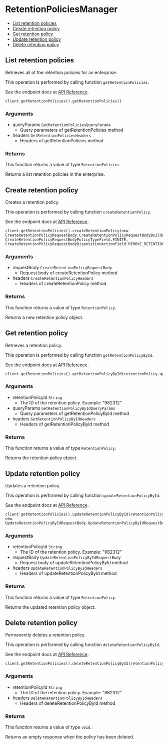 # RetentionPoliciesManager


- [List retention policies](#list-retention-policies)
- [Create retention policy](#create-retention-policy)
- [Get retention policy](#get-retention-policy)
- [Update retention policy](#update-retention-policy)
- [Delete retention policy](#delete-retention-policy)

## List retention policies

Retrieves all of the retention policies for an enterprise.

This operation is performed by calling function `getRetentionPolicies`.

See the endpoint docs at
[API Reference](https://developer.box.com/reference/get-retention-policies/).

<!-- sample get_retention_policies -->
```
client.getRetentionPolicies().getRetentionPolicies()
```

### Arguments

- queryParams `GetRetentionPoliciesQueryParams`
  - Query parameters of getRetentionPolicies method
- headers `GetRetentionPoliciesHeaders`
  - Headers of getRetentionPolicies method


### Returns

This function returns a value of type `RetentionPolicies`.

Returns a list retention policies in the enterprise.


## Create retention policy

Creates a retention policy.

This operation is performed by calling function `createRetentionPolicy`.

See the endpoint docs at
[API Reference](https://developer.box.com/reference/post-retention-policies/).

<!-- sample post_retention_policies -->
```
client.getRetentionPolicies().createRetentionPolicy(new CreateRetentionPolicyRequestBody.CreateRetentionPolicyRequestBodyBuilder(getUuid(), CreateRetentionPolicyRequestBodyPolicyTypeField.FINITE, CreateRetentionPolicyRequestBodyDispositionActionField.REMOVE_RETENTION).description(description).retentionLength("1").retentionType(CreateRetentionPolicyRequestBodyRetentionTypeField.MODIFIABLE).canOwnerExtendRetention(false).build())
```

### Arguments

- requestBody `CreateRetentionPolicyRequestBody`
  - Request body of createRetentionPolicy method
- headers `CreateRetentionPolicyHeaders`
  - Headers of createRetentionPolicy method


### Returns

This function returns a value of type `RetentionPolicy`.

Returns a new retention policy object.


## Get retention policy

Retrieves a retention policy.

This operation is performed by calling function `getRetentionPolicyById`.

See the endpoint docs at
[API Reference](https://developer.box.com/reference/get-retention-policies-id/).

<!-- sample get_retention_policies_id -->
```
client.getRetentionPolicies().getRetentionPolicyById(retentionPolicy.getId())
```

### Arguments

- retentionPolicyId `String`
  - The ID of the retention policy. Example: "982312"
- queryParams `GetRetentionPolicyByIdQueryParams`
  - Query parameters of getRetentionPolicyById method
- headers `GetRetentionPolicyByIdHeaders`
  - Headers of getRetentionPolicyById method


### Returns

This function returns a value of type `RetentionPolicy`.

Returns the retention policy object.


## Update retention policy

Updates a retention policy.

This operation is performed by calling function `updateRetentionPolicyById`.

See the endpoint docs at
[API Reference](https://developer.box.com/reference/put-retention-policies-id/).

<!-- sample put_retention_policies_id -->
```
client.getRetentionPolicies().updateRetentionPolicyById(retentionPolicy.getId(), new UpdateRetentionPolicyByIdRequestBody.UpdateRetentionPolicyByIdRequestBodyBuilder().policyName(updatedRetentionPolicyName).build())
```

### Arguments

- retentionPolicyId `String`
  - The ID of the retention policy. Example: "982312"
- requestBody `UpdateRetentionPolicyByIdRequestBody`
  - Request body of updateRetentionPolicyById method
- headers `UpdateRetentionPolicyByIdHeaders`
  - Headers of updateRetentionPolicyById method


### Returns

This function returns a value of type `RetentionPolicy`.

Returns the updated retention policy object.


## Delete retention policy

Permanently deletes a retention policy.

This operation is performed by calling function `deleteRetentionPolicyById`.

See the endpoint docs at
[API Reference](https://developer.box.com/reference/delete-retention-policies-id/).

<!-- sample delete_retention_policies_id -->
```
client.getRetentionPolicies().deleteRetentionPolicyById(retentionPolicy.getId())
```

### Arguments

- retentionPolicyId `String`
  - The ID of the retention policy. Example: "982312"
- headers `DeleteRetentionPolicyByIdHeaders`
  - Headers of deleteRetentionPolicyById method


### Returns

This function returns a value of type `void`.

Returns an empty response when the policy has been deleted.



